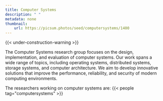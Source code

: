 ```yaml
---
title: Computer Systems
description: " "
metadata: none
thumbnail: 
    url: https://picsum.photos/seed/computersystems/1400
---
```


{{< under-construction-warning >}}

The Computer Systems research group focuses on the design, implementation, and evaluation of computer systems. Our work spans a wide range of topics, including operating systems, distributed systems, storage systems, and computer architecture. We aim to develop innovative solutions that improve the performance, reliability, and security of modern computing environments.

The researchers working on computer systems are:
{{< people tag="computersystems" >}}
